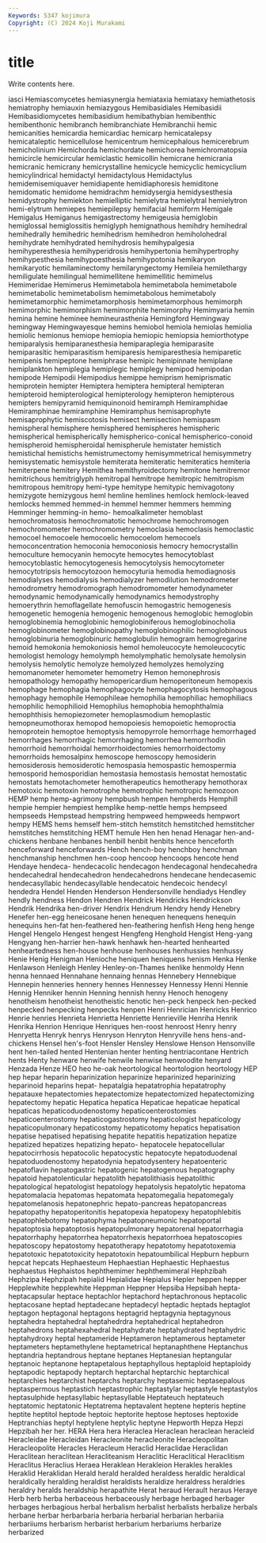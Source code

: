 ```yaml
---
Keywords: 5347 kojimura
Copyright: (C) 2024 Koji Murakami
---
```


# title

Write contents here.



iasci Hemiascomycetes hemiasynergia hemiataxia
hemiataxy hemiathetosis hemiatrophy hemiauxin hemiazygous Hemibasidiales Hemibasidii Hemibasidiomycetes hemibasidium hemibathybian
hemibenthic hemibenthonic hemibranch hemibranchiate Hemibranchii hemic hemicanities hemicardia hemicardiac hemicarp
hemicatalepsy hemicataleptic hemicellulose hemicentrum hemicephalous hemicerebrum hemicholinium Hemichorda hemichordate hemichorea
hemichromatopsia hemicircle hemicircular hemiclastic hemicollin hemicrane hemicrania hemicranic hemicrany hemicrystalline
hemicycle hemicyclic hemicyclium hemicylindrical hemidactyl hemidactylous Hemidactylus hemidemisemiquaver hemidiapente hemidiaphoresis
hemiditone hemidomatic hemidome hemidrachm hemidysergia hemidysesthesia hemidystrophy hemiekton hemielliptic hemielytra
hemielytral hemielytron hemi-elytrum hemiepes hemiepilepsy hemifacial hemiform Hemigale Hemigalus Hemiganus
hemigastrectomy hemigeusia hemiglobin hemiglossal hemiglossitis hemiglyph hemignathous hemihdry hemihedral hemihedrally
hemihedric hemihedrism hemihedron hemiholohedral hemihydrate hemihydrated hemihydrosis hemihypalgesia hemihyperesthesia hemihyperidrosis
hemihypertonia hemihypertrophy hemihypesthesia hemihypoesthesia hemihypotonia hemikaryon hemikaryotic hemilaminectomy hemilaryngectomy Hemileia
hemilethargy hemiligulate hemilingual hemimellitene hemimellitic hemimelus Hemimeridae Hemimerus Hemimetabola hemimetabola
hemimetabole hemimetabolic hemimetabolism hemimetabolous hemimetaboly hemimetamorphic hemimetamorphosis hemimetamorphous hemimorph hemimorphic
hemimorphism hemimorphite hemimorphy Hemimyaria hemin hemina hemine heminee hemineurasthenia Hemingford
Hemingway hemingway Hemingwayesque hemins hemiobol hemiola hemiolas hemiolia hemiolic hemionus
hemiope hemiopia hemiopic hemiopsia hemiorthotype hemiparalysis hemiparanesthesia hemiparaplegia hemiparasite hemiparasitic
hemiparasitism hemiparesis hemiparesthesia hemiparetic hemipenis hemipeptone hemiphrase hemipic hemipinnate hemiplane
hemiplankton hemiplegia hemiplegic hemiplegy hemipod hemipodan hemipode Hemipodii Hemipodius hemippe
hemiprism hemiprismatic hemiprotein hemipter Hemiptera hemiptera hemipteral hemipteran hemipteroid hemipterological
hemipterology hemipteron hemipterous hemipters hemipyramid hemiquinonoid hemiramph Hemiramphidae Hemiramphinae hemiramphine
Hemiramphus hemisaprophyte hemisaprophytic hemiscotosis hemisect hemisection hemispasm hemispheral hemisphere hemisphered
hemispheres hemispheric hemispherical hemispherically hemispherico-conical hemispherico-conoid hemispheroid hemispheroidal hemispherule hemistater
hemistich hemistichal hemistichs hemistrumectomy hemisymmetrical hemisymmetry hemisystematic hemisystole hemiterata hemiteratic
hemiteratics hemiteria hemiterpene hemitery Hemithea hemithyroidectomy hemitone hemitremor hemitrichous hemitriglyph
hemitropal hemitrope hemitropic hemitropism hemitropous hemitropy hemi-type hemitype hemitypic hemivagotony
hemizygote hemizygous heml hemline hemlines hemlock hemlock-leaved hemlocks hemmed hemmed-in
hemmel hemmer hemmers hemming Hemminger hemming-in hemo- hemoalkalimeter hemoblast hemochromatosis
hemochromatotic hemochrome hemochromogen hemochromometer hemochromometry hemoclasia hemoclasis hemoclastic hemocoel hemocoele
hemocoelic hemocoelom hemocoels hemoconcentration hemoconia hemoconiosis hemocry hemocrystallin hemoculture hemocyanin
hemocyte hemocytes hemocytoblast hemocytoblastic hemocytogenesis hemocytolysis hemocytometer hemocytotripsis hemocytozoon hemocyturia
hemodia hemodiagnosis hemodialyses hemodialysis hemodialyzer hemodilution hemodrometer hemodrometry hemodromograph hemodromometer
hemodynameter hemodynamic hemodynamically hemodynamics hemodystrophy hemoerythrin hemoflagellate hemofuscin hemogastric hemogenesis
hemogenetic hemogenia hemogenic hemogenous hemoglobic hemoglobin hemoglobinemia hemoglobinic hemoglobiniferous hemoglobinocholia
hemoglobinometer hemoglobinopathy hemoglobinophilic hemoglobinous hemoglobinuria hemoglobinuric hemoglobulin hemogram hemogregarine hemoid
hemokonia hemokoniosis hemol hemoleucocyte hemoleucocytic hemologist hemology hemolymph hemolymphatic hemolysate
hemolysin hemolysis hemolytic hemolyze hemolyzed hemolyzes hemolyzing hemomanometer hemometer hemometry
Hemon hemonephrosis hemopathology hemopathy hemopericardium hemoperitoneum hemopexis hemophage hemophagia hemophagocyte
hemophagocytosis hemophagous hemophagy hemophile Hemophileae hemophilia hemophiliac hemophiliacs hemophilic hemophilioid
Hemophilus hemophobia hemophthalmia hemophthisis hemopiezometer hemoplasmodium hemoplastic hemopneumothorax hemopod hemopoiesis
hemopoietic hemoproctia hemoprotein hemoptoe hemoptysis hemopyrrole hemorrhage hemorrhaged hemorrhages hemorrhagic
hemorrhaging hemorrhea hemorrhodin hemorrhoid hemorrhoidal hemorrhoidectomies hemorrhoidectomy hemorrhoids hemosalpinx hemoscope
hemoscopy hemosiderin hemosiderosis hemosiderotic hemospasia hemospastic hemospermia hemosporid hemosporidian hemostasia
hemostasis hemostat hemostatic hemostats hemotachometer hemotherapeutics hemotherapy hemothorax hemotoxic hemotoxin
hemotrophe hemotrophic hemotropic hemozoon HEMP hemp hemp-agrimony hempbush hempen hempherds
Hemphill hempie hempier hempiest hemplike hemp-nettle hemps hempseed hempseeds Hempstead
hempstring hempweed hempweeds hempwort hempy HEMS hems hemself hem-stitch hemstitch
hemstitched hemstitcher hemstitches hemstitching HEMT hemule Hen hen henad Henagar
hen-and-chickens henbane henbanes henbill henbit henbits hence henceforth henceforward henceforwards
Hench hench-boy henchboy henchman henchmanship henchmen hen-coop hencoop hencoops hencote
hend Hendaye hendeca- hendecacolic hendecagon hendecagonal hendecahedra hendecahedral hendecahedron hendecahedrons
hendecane hendecasemic hendecasyllabic hendecasyllable hendecatoic hendecoic hendecyl hendedra Hendel Henden
Henderson Hendersonville hendiadys Hendley hendly hendness Hendon Hendren Hendrick Hendricks
Hendrickson Hendrik Hendrika hen-driver Hendrix Hendrum Hendry hendy Henebry Henefer
hen-egg heneicosane henen henequen henequens henequin henequins hen-fat hen-feathered hen-feathering
henfish Heng heng henge Hengel Hengelo Hengest hengest Hengfeng Henghold
Hengist Heng-yang Hengyang hen-harrier hen-hawk henhawk hen-hearted henhearted henheartedness hen-house
henhouse henhouses henhussies henhussy Henie Henig Henigman Henioche heniquen heniquens
henism Henka Henke Henlawson Henleigh Henley Henley-on-Thames henlike henmoldy Henn
henna hennaed Hennahane hennaing hennas Hennebery Hennebique Hennepin henneries hennery
hennes Hennessey Hennessy Henni Hennie Hennig Henniker hennin Henning hennish
henny Henoch henogeny henotheism henotheist henotheistic henotic hen-peck henpeck hen-pecked
henpecked henpecking henpecks henpen Henri Henrician Henricks Henrico Henrie henries
Henrieta Henrietta Henriette Henrieville Henriha Henrik Henrika Henrion Henrique Henriques
hen-roost henroost Henry henry Henryetta Henryk henrys Henryson Henryton Henryville
hens hens-and-chickens Hensel hen's-foot Hensler Hensley Henslowe Henson Hensonville hent
hen-tailed hented Hentenian henter henting hentriacontane Hentrich hents Henty henware
henwife henwile henwise henwoodite henyard Henzada Henze HEO heo he-oak
heortological heortologion heortology HEP hep hepar heparin heparinization heparinize heparinized
heparinizing heparinoid heparins hepat- hepatalgia hepatatrophia hepatatrophy hepatauxe hepatectomies hepatectomize
hepatectomized hepatectomizing hepatectomy hepatic Hepatica hepatica Hepaticae hepaticae hepatical hepaticas
hepaticoduodenostomy hepaticoenterostomies hepaticoenterostomy hepaticogastrostomy hepaticologist hepaticology hepaticopulmonary hepaticostomy hepaticotomy hepatics
hepatisation hepatise hepatised hepatising hepatite hepatitis hepatization hepatize hepatized hepatizes
hepatizing hepato- hepatocele hepatocellular hepatocirrhosis hepatocolic hepatocystic hepatocyte hepatoduodenal hepatoduodenostomy
hepatodynia hepatodysentery hepatoenteric hepatoflavin hepatogastric hepatogenic hepatogenous hepatography hepatoid hepatolenticular
hepatolith hepatolithiasis hepatolithic hepatological hepatologist hepatology hepatolysis hepatolytic hepatoma hepatomalacia
hepatomas hepatomata hepatomegalia hepatomegaly hepatomelanosis hepatonephric hepato-pancreas hepatopancreas hepatopathy hepatoperitonitis
hepatopexia hepatopexy hepatophlebitis hepatophlebotomy hepatophyma hepatopneumonic hepatoportal hepatoptosia hepatoptosis hepatopulmonary
hepatorenal hepatorrhagia hepatorrhaphy hepatorrhea hepatorrhexis hepatorrhoea hepatoscopies hepatoscopy hepatostomy hepatotherapy
hepatotomy hepatotoxemia hepatotoxic hepatotoxicity hepatotoxin hepatoumbilical Hepburn hepburn hepcat hepcats
Hephaesteum Hephaestian Hephaestic Hephaestus hephaestus Hephaistos hephthemimer hephthemimeral Hephzibah Hephzipa
Hephzipah hepialid Hepialidae Hepialus Hepler heppen hepper Hepplewhite hepplewhite Heppman
Heppner Hepsiba Hepsibah hepta- heptacapsular heptace heptachlor heptachord heptachronous heptacolic
heptacosane heptad heptadecane heptadecyl heptadic heptads heptaglot heptagon heptagonal heptagons
heptagrid heptagynia heptagynous heptahedra heptahedral heptahedrdra heptahedrical heptahedron heptahedrons heptahexahedral
heptahydrate heptahydrated heptahydric heptahydroxy heptal heptameride Heptameron heptamerous heptameter heptameters
heptamethylene heptametrical heptanaphthene Heptanchus heptandria heptandrous heptane heptanes Heptanesian heptangular
heptanoic heptanone heptapetalous heptaphyllous heptaploid heptaploidy heptapodic heptapody heptarch heptarchal
heptarchic heptarchical heptarchies heptarchist heptarchs heptarchy heptasemic heptasepalous heptaspermous heptastich
heptastrophic heptastylar heptastyle heptastylos heptasulphide heptasyllabic heptasyllable Heptateuch heptateuch heptatomic
heptatonic Heptatrema heptavalent heptene hepteris heptine heptite heptitol heptode heptoic
heptorite heptose heptoses heptoxide Heptranchias heptyl heptylene heptylic heptyne Hepworth
Hepza Hepzi Hepzibah her her. HERA Hera hera Heraclea Heraclean
heraclean heracleid Heracleidae Heracleidan Heracleonite heracleonite Heracleopolitan Heracleopolite Heracles Heracleum
Heraclid Heraclidae Heraclidan Heraclitean heraclitean Heracliteanism Heraclitic Heraclitical Heraclitism Heraclitus
Heraclius Heraea Heraklean Herakleion Herakles herakles Heraklid Heraklidan Herald herald
heralded heraldess heraldic heraldical heraldically heralding heraldist heraldists heraldize heraldress
heraldries heraldry heralds heraldship herapathite Herat heraud Herault heraus Heraye
Herb herb herba herbaceous herbaceously herbage herbaged herbager herbages herbagious
herbal herbalism herbalist herbalists herbalize herbals herbane herbar herbarbaria herbaria
herbarial herbarian herbariia herbariiums herbarism herbarist herbarium herbariums herbarize herbarized
